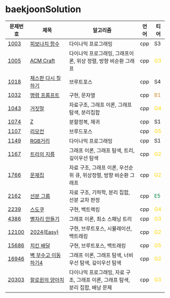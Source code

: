 # baekjoonSolution
|문제번호|제목|알고리즘|언어|티어
|---|---|---|---|---|
|[1003](https://www.acmicpc.net/problem/1003)|[피보나치 함수](/CPP/1003_fibonacci_callback.cpp)|다이나믹 프로그래밍|cpp| S3 
|[1005](https://www.acmicpc.net/problem/1005)|[ACM Craft](/CPP/1005_ACMcraft.cpp)|다이나믹 프로그래밍, 그래프이론, 위상 정렬, 방향 비순환 그래프|cpp|<span style="color:gold"> G3 </span>
|[1018](https://www.acmicpc.net/problem/1018)|[체스판 다시 칠하기](/CPP/1018_chass.cpp)|브루트포스|cpp| S4 
|[1032](https://www.acmicpc.net/problem/1032)|[명령 프롬프트](/CPP/1032_cmd.cpp)|구현, 문자열|cpp|<span style="color:#cc8e34"> B1 </span>
|[1043](https://www.acmicpc.net/problem/1043)|[거짓말](/CPP/1043_party.cpp)|자료구조, 그래프 이론, 그래프 탐색, 분리집합|cpp|<span style="color:gold"> G4 </span>
|[1074](https://www.acmicpc.net/problem/1074)|[Z](/CPP/1074_z.cpp)|분할정복, 재귀|cpp| S1
|[1107](https://www.acmicpc.net/problem/1107)|[리모컨](/CPP/1107_remocon.cpp)|브루드포스|cpp| <span style="color:gold"> G5 </span>
|[1149](https://www.acmicpc.net/problem/1149)|[RGB거리](/CPP/1149_rgb.cpp)|다이나믹 프로그래밍|cpp| S1
|[1167](https://www.acmicpc.net/problem/1167)|[트리의 지름](/CPP/1167_treeR.cpp)|그래프 이론, 그래프 탐색, 트리, 깊이우선 탐색|cpp| <span style="color:gold"> G2 </span>
|[1766](https://www.acmicpc.net/problem/1766)|[문제집](/CPP/1766_quizSolv.cpp)|자료 구조, 그래프 이론, 우선순위 큐, 위상정렬, 방향 비순환 그래프|cpp| <span style="color:gold"> G2 </span>
|[2162](https://www.acmicpc.net/problem/2162)|[선분 그룹](/CPP/2162_lineGroup.cpp)|자료 구조, 기하학, 분리 집합, 선분 교차 판정|cpp| <span style="color:#058743"> E5 </span>
|[2239](https://www.acmicpc.net/problem/2239)|[스도쿠](/CPP/2239_sudoku.cpp)|구현, 백트랙킹|cpp|<span style="color:gold"> G4 </span>
|[4386](https://www.acmicpc.net/problem/4386)|[별자리 만들기](/CPP/4386_constellation.cpp)|그래프 이론, 최소 스패닝 트리|cpp|<span style="color:gold"> G3 </span>
|[12100](https://www.acmicpc.net/problem/12100)|[2024(Easy)](/CPP/12100_Easy2024.cpp)|구현, 브루트포스, 시뮬레이션, 백트래킹|cpp|<span style="color:gold"> G2 </span>
|[15686](https://www.acmicpc.net/problem/15686)|[치킨 배달](/CPP/15686_chickenDelivery.cpp)|구현, 브루트포스, 백트래킹|cpp|<span style="color:gold"> G5 </span>
|[16946](https://www.acmicpc.net/problem/16946)|[벽 부수고 이동하기4](/CPP/16946_breakWall.cpp)|그래프 이론, 그래프 탐색, 너비우선 탐색, 깊이우선 탐색|cpp|<span style="color:gold"> G2 </span>
|[20303](https://www.acmicpc.net/problem/20303)|[할로윈의 양아치](/CPP/20303_halloween.cpp)|다이나믹 프로그래밍, 자료 구조, 그래프 이론, 그래프 탐색, 분리 집합, 배낭 문제|cpp|<span style="color:gold"> G3 </span>
